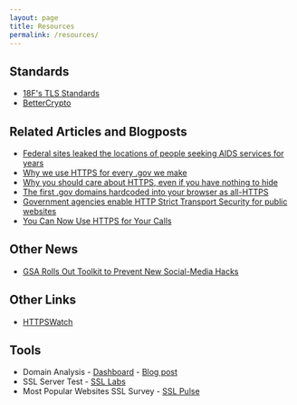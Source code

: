 ```yaml
---
layout: page
title: Resources
permalink: /resources/
---
```


## Standards

* [18F's TLS Standards](https://github.com/18F/tls-standards)
* [BetterCrypto](https://bettercrypto.org/static/applied-crypto-hardening.pdf)

## Related Articles and Blogposts

* [Federal sites leaked the locations of people seeking AIDS services for years](http://www.washingtonpost.com/blogs/the-switch/wp/2014/11/07/federal-sites-leaked-the-locations-of-people-seeking-aids-services-for-years/)
* [Why we use HTTPS for every .gov we make](https://18f.gsa.gov/2014/11/13/why-we-use-https-in-every-gov-website-we-make/)
* [Why you should care about HTTPS, even if you have nothing to hide](http://ben.balter.com/2015/01/06/https-all-the-things/)
* [The first .gov domains hardcoded into your browser as all-HTTPS](https://18f.gsa.gov/2015/02/09/the-first-gov-domains-hardcoded-into-your-browser-as-all-https/)
* [Government agencies enable HTTP Strict Transport Security for public websites](http://www.ftc.gov/news-events/blogs/techftc/2015/02/government-agencies-enable-http-strict-transport-security-public)
* [You Can Now Use HTTPS for Your Calls](https://github.com/InternationalTradeAdministration/developerportal/wiki/You-Can-Now-Use-HTTPS-for-Your-Calls)

## Other News

* [GSA Rolls Out Toolkit to Prevent New Social-Media Hacks](http://blogs.wsj.com/washwire/2015/01/27/gsa-rolls-out-toolkit-to-prevent-new-social-media-hacks/)

## Other Links

* [HTTPSWatch](https://httpswatch.com)

## Tools

* Domain Analysis - [Dashboard](http://dotgov-browser.herokuapp.com/domains) - [Blog post](http://ben.balter.com/2014/07/07/analysis-of-federal-executive-domains-part-deux/)
* SSL Server Test - [SSL Labs](https://www.ssllabs.com/ssltest/)
* Most Popular Websites SSL Survey - [SSL Pulse](https://www.trustworthyinternet.org/ssl-pulse/)


